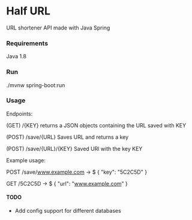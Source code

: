 # Half URL
URL shortener API made with Java Spring

### Requirements
Java 1.8

### Run

./mvnw spring-boot:run

### Usage

Endpoints:

(GET) /{KEY} 
returns a JSON objects containing the URL saved with KEY

(POST) /save/{URL}
Saves URL and returns a key

(POST) /save/{URL}/{KEY} 
Saved URl with the key KEY

Example usage: 

POST /save/www.example.com -> $ { "key": "5C2C5D" }

GET  /5C2C5D               -> $ { "url": "www.example.com" }

#### TODO

* Add config support for different databases
